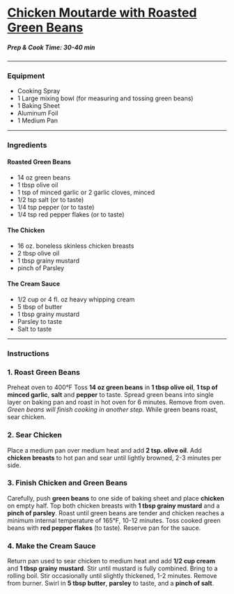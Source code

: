 # [Chicken Moutarde with Roasted Green Beans](https://www.homechef.com/meals/chicken-moutarde)  

##### Prep & Cook Time: 30-40 min 
------------
### Equipment 
* Cooking Spray 
* 1 Large mixing bowl (for measuring and tossing green beans)
* 1 Baking Sheet 
* Aluminum Foil 
* 1 Medium Pan 
---------------
### Ingredients 

#### Roasted Green Beans
* 14 oz green beans 
* 1 tbsp olive oil 
* 1 tsp of minced garlic or 2 garlic cloves, minced
* 1/2 tsp salt (or to taste)
* 1/4 tsp pepper (or to taste) 
* 1/4 tsp red pepper flakes (or to taste)

#### The Chicken
* 16 oz. boneless skinless chicken breasts 
* 2 tbsp olive oil 
* 1 tbsp grainy mustard 
* pinch of Parsley

#### The Cream Sauce
* 1/2 cup or 4 fl. oz heavy whipping cream 
* 5 tbsp of butter 
* 1 tbsp grainy mustard 
* Parsley to taste 
* Salt to taste 
--------------------------
### Instructions 

### 1. Roast Green Beans  
Preheat oven to 400°F
Toss **14 oz green beans** in **1 tbsp olive oil**, **1 tsp of minced garlic**, **salt** and **pepper** to taste. 
Spread green beans into single layer on baking pan and roast in hot oven for 6 minutes. 
Remove from oven. _Green beans will finish cooking in another step._
While green beans roast, sear chicken.

### 2. Sear Chicken  
Place a medium pan over medium heat and add **2 tsp. olive oil**. 
Add **chicken breasts** to hot pan and sear until lightly browned, 2-3 minutes per side. 

### 3. Finish Chicken and Green Beans 
Carefully, push **green beans** to one side of baking sheet and place **chicken** on empty half. 
Top both chicken breasts with **1 tbsp grainy mustard** and a **pinch of parsley**. 
Roast until green beans are tender and chicken reaches a minimum internal temperature of 165°F, 10-12 minutes. 
Toss cooked green beans with **red pepper flakes** (to taste). 
Reserve pan for the sauce. 

### 4. Make the Cream Sauce 
Return pan used to sear chicken to medium heat and add **1/2 cup cream** and **1 tbsp grainy mustard**. 
Stir until mustard is fully combined. Bring to a rolling boil. Stir occasionally until slightly thickened, 1-2 minutes. 
Remove from burner. Swirl in **5 tbsp butter**, **parsley** to taste, and a **pinch of salt**.


